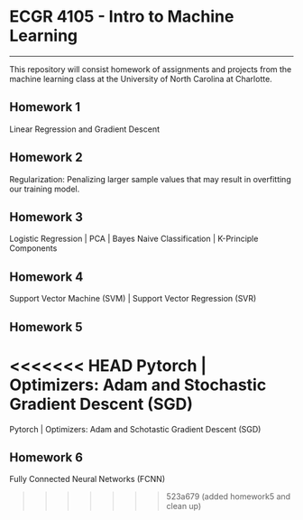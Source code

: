  # ECGR 4105 - Intro to Machine Learning
------------------------------------------

This repository will consist homework of assignments and projects from the machine learning class at the University of North Carolina at Charlotte.

**Homework 1**
-----------------------------------------
Linear Regression and Gradient Descent 

**Homework 2**
-----------------------------------------
Regularization: Penalizing larger sample values that may result in overfitting our training model. 

**Homework 3**
------------------------------------------
Logistic Regression | PCA | Bayes Naive Classification | K-Principle Components

**Homework 4**
------------------------------------------
Support Vector Machine (SVM) | Support Vector Regression (SVR)

**Homework 5**
--------------------------------------------
<<<<<<< HEAD
Pytorch | Optimizers: Adam and Stochastic Gradient Descent (SGD)
=======
Pytorch | Optimizers: Adam and Schotastic Gradient Descent (SGD)

**Homework 6**
-----------------------------------------------
Fully Connected Neural Networks (FCNN) 

>>>>>>> 523a679 (added homework5 and clean up)
